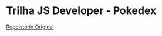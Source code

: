 # Trilha JS Developer - Pokedex
[Repoistório Original](https://github.com/digitalinnovationone/js-developer-pokedex)
